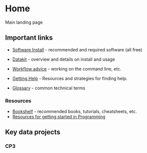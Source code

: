 # Home
Main landing page

## Important links

* [Software Install](docs/tech_setup.md) - recommended and required software (all free)
* [Datakit](docs/datakit.md) - overview and details on install and usage
* [Workflow advice](docs/workflow_advice.md) - working on the command line, etc.

* [Getting Help](docs/getting_help.md) - Resources and strategies for finding help.
* [Glossary](docs/glossary.md) - common technical terms

### Resources
* [Bookshelf](docs/bookshelf.md) - recommended books, tutorials, cheatsheets, etc.
* [Resources for getting started in Programming](resources/course_main.md)

## Key data projects

### CP3
